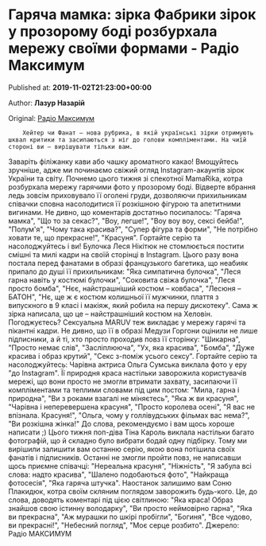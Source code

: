 
# Гаряча мамка: зірка Фабрики зірок у прозорому боді розбурхала мережу своїми формами - Радіо Максимум

Published at: **2019-11-02T21:23:00+00:00**

Author: **Лазур Назарій**

Original: [Радіо Максимум](https://maximum.fm/garyacha-mamka-zirka-fabriki-zirok-u-prozoromu-bodi-rozburhala-merezhu-svoyimi-formami_n168967)


        Хейтер чи Фанат – нова рубрика, в якій українські зірки отримують шквал критики та засипаються з ніг до голови компліментами. На чиїй стороні ви – вирішувати тільки вам.
      
Заваріть філіжанку кави або чашку ароматного какао! Вмощуйтесь зручніше, адже ми починаємо свіжий огляд Instagram-акаунтів зірок України та світу.
Почнемо цього тижня зі спекотної MamaRika, котра розбурхала мережу гарячими фото у прозорому боді. Відверте вбрання ледь зовсім приховувало її оголені груди, дозволяючи прихильникам співачки сповна насолодитися її розкішною фігурою та апетитними вигинами. Не дивно, що коментарів достатньо посипалось: "Гаряча мамка", "Що то за секас?", "Воу, легше!", "Воу воу воу, сексі бейба!", "Полум'я", "Чому така красива?", "Супер фігура та форми", "Не потрібно ховати те, що прекрасне!", "Красуня". Гортайте серію та насолоджуйтесь і ви!
Булочка Леся Нікітюк не стомлюється постити смішні та милі кадри на своїй сторінці в Instagram. Цього разу вона постала перед фанатами в образі французького багетика, що неабияк припало до душі її прихильникам: "Яка симпатична булочка", "Леся гарна навіть у костюмі булочки", "Соковита свіжа булочка", "Леся просто бомба", "Нєє, найстрашніший костюм – ковбаса", "Лесюня – БАТОН", "Нє, ще ж є костюм колишньої її мужчинки, плаття з випускного в 9 класі і макіяж, який робила на першу дискотеку". Сама ж зірка написала, що це – найстрашніший костюм на Хеловін. Погоджуєтесь?
Сексуальна MARUV теж викладає у мережу гарячі та пікантні кадри. Не дивно, що її в образі Медузи Горгони оцінили не лише підписники, а й ті, хто просто проходив повз її сторінку: "Шикарна", "Просто немає слів", "Засліплююча", "Ух, яка красива", "Бомба", "Дуже красива і образ крутий", "Секс з-поміж усього сексу". Гортайте серію та насолоджуйтесь:
Чарівна актриса Ольга Сумська виклала фото у еру "до Instagram". Її природня краса настільки заворожила користувачів мережі, що вони просто не змогли втримати захвату, засипаючи її компліментами та теплими словами під цим постом: "Мила, гарна і природна", "Ви з роками взагалі не міняєтесь", "Яка ж ви красуня", "Чарівна і неперевершена красуня", "Просто королева осені", "Я вас не впізнала. Красуня!", "Ольга, чому у голлівудських фільмах вас нема?", "Ви розкішна жінка!" До слова, рекомендуємо і вам щось хороше написати ;)
Цього тижня поп-діва Тіна Кароль виклала настільки багато фотографій, що й складно було вибрати бодай одну підбірку. Тому ми вирішили залишити вам останню серію, якою вона потішила своїх фанатів і підписників. Останні не змогли пройти повз, не написавши щось приємне співачці: "Нереальна красуня", "Ніжність", "Я забула всі слова: надто красива", "Шалено подобаються фото", "Найкраща фотосесія", "Яка гаряча штучка".
Наостанок залишимо вам Соню Плакидюк, котра своїм скляним поглядом заворожить будь-кого. Це, до слова, доводять коментарі під цією світлиною: "Яка краса! Образ знайшов свою істинну володарку", "Ви просто неймовірно гарна", "Яка ви прекрасна", "Аж мурашки по шкірі пробігли", "Богиня", "Все чудово, ви прекрасні!", "Небесний погляд", "Моє серце розбито".
Джерело: Радіо МАКСИМУМ
